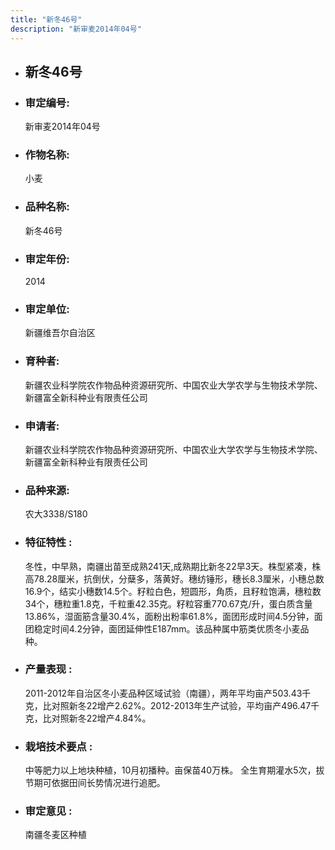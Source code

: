 ```yaml
---
title: "新冬46号"
description: "新审麦2014年04号"
---
```

* ## 新冬46号
* ###  审定编号:  
   新审麦2014年04号

*  ### 作物名称:  
   小麦

*   ###  品种名称: 
    新冬46号

*   ### 审定年份: 
    2014

*   ### 审定单位:  
    新疆维吾尔自治区

*   ### 育种者:  
    新疆农业科学院农作物品种资源研究所、中国农业大学农学与生物技术学院、新疆富全新科种业有限责任公司

*   ### 申请者:  
    新疆农业科学院农作物品种资源研究所、中国农业大学农学与生物技术学院、新疆富全新科种业有限责任公司

*   ### 品种来源:  
    农大3338/S180

*   ### 特征特性 : 
    冬性，中早熟，南疆出苗至成熟241天,成熟期比新冬22早3天。株型紧凑，株高78.28厘米，抗倒伏，分蘖多，落黄好。穗纺锤形，穗长8.3厘米，小穗总数16.9个，结实小穗数14.5个。籽粒白色，短圆形，角质，且籽粒饱满，穗粒数34个，穗粒重1.8克，千粒重42.35克。籽粒容重770.67克/升，蛋白质含量13.86%，湿面筋含量30.4%，面粉出粉率61.8%，面团形成时间4.5分钟，面团稳定时间4.2分钟，面团延伸性E187mm。该品种属中筋类优质冬小麦品种。

*   ### 产量表现 : 
    2011-2012年自治区冬小麦品种区域试验（南疆），两年平均亩产503.43千克，比对照新冬22增产2.62%。2012-2013年生产试验，平均亩产496.47千克，比对照新冬22增产4.84%。

*   ### 栽培技术要点 : 
    中等肥力以上地块种植，10月初播种。亩保苗40万株。 全生育期灌水5次，拔节期可依据田间长势情况进行追肥。

*   ### 审定意见 : 
    南疆冬麦区种植
